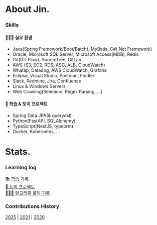 # About Jin.

### Skills

#### 👨🏻‍💻 실무 환경  
- Java(Spring Framework/Boot/Batch), MyBatis, C#(.Net Framework)  
- Oracle, Microsoft SQL Server, Microsoft Access(MDB), Redis  
- Git(Git-Flow), SourceTree, GitLab  
- AWS (S3, EC2, RDS, ASG, ALB, CloudWatch)  
- Whatap, Datadog, AWS CloudWatch, Grafana  
- Eclipse, Visual Studio, Postman, Fiddler  
- Slack, Redmine, Jira, Confluence  
- Linux & Windows Servers  
- Web Crawling(Selenium, Regex Parsing, ...)  
  
#### 📖 학습 & 토이 프로젝트  
- Spring Data JPA(& querydsl)
- Python(FastAPI, SQLAlchemy)
- TypeScript(NestJS, typeorm)
- Docker, Kubernetes, ... 

# Stats.

### Learning log

[📚 학습 기록](https://github.com/eljay0921/learning-log-repo)  
[💫 토이 프로젝트](https://github.com/eljay0921/toy-projects)  
[👨🏻‍💻 알고리즘 풀이 기록](https://github.com/eljay0921/algorithms)  

### Contributions History
[2025](https://github.com/eljay0921?tab=overview&from=2025-01-01&to=2025-12-31) |
[2021](https://github.com/eljay0921?tab=overview&from=2021-01-01&to=2021-12-31) |
[2020](https://github.com/eljay0921?tab=overview&from=2020-01-01&to=2020-12-31) 
